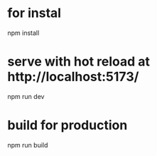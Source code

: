 # for instal
npm install

# serve with hot reload at http://localhost:5173/
npm run dev

# build for production
npm run build